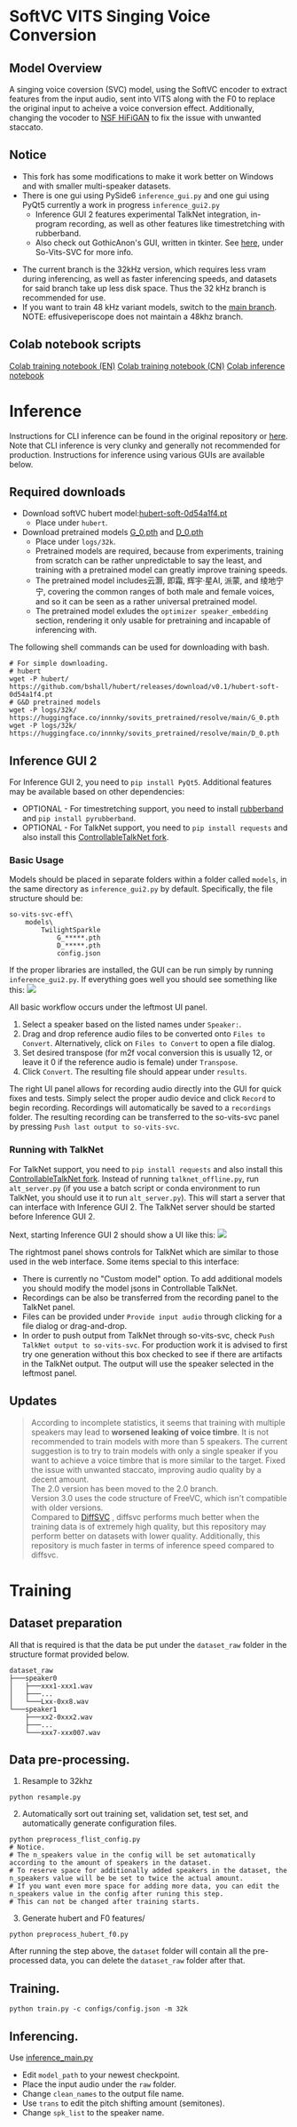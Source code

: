# SoftVC VITS Singing Voice Conversion
## Model Overview
A singing voice coversion (SVC) model, using the SoftVC encoder to extract features from the input audio, sent into VITS along with the F0 to replace the original input to acheive a voice conversion effect. Additionally, changing the vocoder to [NSF HiFiGAN](https://github.com/openvpi/DiffSinger/tree/refactor/modules/nsf_hifigan) to fix the issue with unwanted staccato.

## Notice
* This fork has some modifications to make it work better on Windows and with smaller multi-speaker datasets.
* There is one gui using PySide6 `inference_gui.py` and one gui using PyQt5 currently a work in progress `inference_gui2.py`
	* Inference GUI 2 features experimental TalkNet integration, in-program recording, as well as other features like timestretching with rubberband.
	* Also check out GothicAnon's GUI, written in tkinter. See [here](https://docs.google.com/document/d/1PDkSrKKiHzzpUTKzBldZeKngvjeBUjyTtGCOv2GWwa0/edit#heading=h.l2lv04nvagvx), under So-Vits-SVC for more info.

+ The current branch is the 32kHz version, which requires less vram during inferencing, as well as faster inferencing speeds, and datasets for said branch take up less disk space. Thus the 32 kHz branch is recommended for use.
+ If you want to train 48 kHz variant models, switch to the [main branch](https://github.com/innnky/so-vits-svc/tree/main). NOTE: effusiveperiscope does not maintain a 48khz branch.
## Colab notebook scripts
[Colab training notebook (EN)](https://colab.research.google.com/drive/1nhrwM204wnvi8x4Yzz4Hb3mN27O42a0O?usp=sharing)
[Colab training notebook (CN)](https://colab.research.google.com/drive/1rCUOOVG7-XQlVZuWRAj5IpGrMM8t07pE?usp=sharing)
[Colab inference notebook](https://colab.research.google.com/drive/1igkFWDfNRsOLCLcZ-WXyBmOCSWlJIku0?usp=sharing)

# Inference
Instructions for CLI inference can be found in the original repository or [here](https://docs.google.com/document/d/1y1pfS0LCrwbbvxdn3ZksH25BKaf0LaO13uYppxIQnac/edit#heading=h.ce7da4l3o6jf). Note that CLI inference is very clunky and generally not recommended for production. Instructions for inference using various GUIs are available below.

## Required downloads
+ Download softVC hubert model:[hubert-soft-0d54a1f4.pt](https://github.com/bshall/hubert/releases/download/v0.1/hubert-soft-0d54a1f4.pt)
  + Place under `hubert`.
+ Download pretrained models [G_0.pth](https://huggingface.co/innnky/sovits_pretrained/resolve/main/G_0.pth) and [D_0.pth](https://huggingface.co/innnky/sovits_pretrained/resolve/main/D_0.pth)
  + Place under `logs/32k`.
  + Pretrained models are required, because from experiments, training from scratch can be rather unpredictable to say the least, and training with a pretrained model can greatly improve training speeds.
  + The pretrained model includes云灏, 即霜, 辉宇·星AI, 派蒙, and 绫地宁宁, covering the common ranges of both male and female voices, and so it can be seen as a rather universal pretrained model.
  + The pretrained model exludes the `optimizer speaker_embedding` section, rendering it only usable for pretraining and incapable of inferencing with.

The following shell commands can be used for downloading with bash.
```shell
# For simple downloading.
# hubert
wget -P hubert/ https://github.com/bshall/hubert/releases/download/v0.1/hubert-soft-0d54a1f4.pt
# G&D pretrained models
wget -P logs/32k/ https://huggingface.co/innnky/sovits_pretrained/resolve/main/G_0.pth
wget -P logs/32k/ https://huggingface.co/innnky/sovits_pretrained/resolve/main/D_0.pth

```

## Inference GUI 2
For Inference GUI 2, you need to `pip install PyQt5`. Additional features may be available based on other dependencies:
* OPTIONAL - For timestretching support, you need to install [rubberband](https://breakfastquay.com/rubberband/) and `pip install pyrubberband`.
* OPTIONAL - For TalkNet support, you need to `pip install requests` and also install this [ControllableTalkNet fork](https://github.com/effusiveperiscope/ControllableTalkNet).

### Basic Usage 

Models should be placed in separate folders within a folder called `models`, in the same directory as `inference_gui2.py` by default. Specifically, the file structure should be:
```
so-vits-svc-eff\
	models\
		TwilightSparkle
			G_*****.pth
			D_*****.pth
			config.json
```
If the proper libraries are installed, the GUI can be run simply by running `inference_gui2.py`. If everything goes well you should see something like this:
![](https://raw.githubusercontent.com/effusiveperiscope/so-vits-svc/eff/docs/gui.png)

All basic workflow occurs under the leftmost UI panel.

1. Select a speaker based on the listed names under `Speaker:`.
2. Drag and drop reference audio files to be converted onto `Files to Convert`. Alternatively, click on `Files to Convert` to open a file dialog.
3. Set desired transpose (for m2f vocal conversion this is usually 12, or leave it 0 if the reference audio is female) under `Transpose`.
4. Click `Convert`. The resulting file should appear under `results`.

The right UI panel allows for recording audio directly into the GUI for quick fixes and tests. Simply select the proper audio device and click `Record` to begin recording. Recordings will automatically be saved to a `recordings` folder. The resulting recording can be transferred to the so-vits-svc panel by pressing `Push last output to so-vits-svc`.

### Running with TalkNet 

For TalkNet support, you need to `pip install requests` and also install this [ControllableTalkNet fork](https://github.com/effusiveperiscope/ControllableTalkNet). Instead of running `talknet_offline.py`, run `alt_server.py` (if you use a batch script or conda environment to run TalkNet, you should use it to run `alt_server.py`). This will start a server that can interface with Inference GUI 2. The TalkNet server should be started before Inference GUI 2.

Next, starting Inference GUI 2 should show a UI like this:
![](https://raw.githubusercontent.com/effusiveperiscope/so-vits-svc/eff/docs/gui2.png)

The rightmost panel shows controls for TalkNet which are similar to those used in the web interface. Some items special to this interface:
* There is currently no "Custom model" option. To add additional models you should modify the model jsons in Controllable TalkNet.
* Recordings can be also be transferred from the recording panel to the TalkNet panel.
* Files can be provided under `Provide input audio` through clicking for a file dialog or drag-and-drop.
* In order to push output from TalkNet through so-vits-svc, check `Push TalkNet output to so-vits-svc`. For production work it is advised to first try one generation without this box checked to see if there are artifacts in the TalkNet output. The output will use the speaker selected in the leftmost panel.

## Updates
> According to incomplete statistics, it seems that training with multiple speakers may lead to **worsened leaking of voice timbre**. It is not recommended to train models with more than 5 speakers. The current suggestion is to try to train models with only a single speaker if you want to achieve a voice timbre that is more similar to the target.
> Fixed the issue with unwanted staccato, improving audio quality by a decent amount.\
> The 2.0 version has been moved to the 2.0 branch.\
> Version 3.0 uses the code structure of FreeVC, which isn't compatible with older versions.\
> Compared to [DiffSVC](https://github.com/prophesier/diff-svc) , diffsvc performs much better when the training data is of extremely high quality, but this repository may perform better on datasets with lower quality. Additionally, this repository is much faster in terms of inference speed compared to diffsvc.
# Training

## Dataset preparation
All that is required is that the data be put under the `dataset_raw` folder in the structure format provided below.
```shell
dataset_raw
├───speaker0
│   ├───xxx1-xxx1.wav
│   ├───...
│   └───Lxx-0xx8.wav
└───speaker1
    ├───xx2-0xxx2.wav
    ├───...
    └───xxx7-xxx007.wav
```

## Data pre-processing.
1. Resample to 32khz

```shell
python resample.py
 ```
2. Automatically sort out training set, validation set, test set, and automatically generate configuration files.
```shell
python preprocess_flist_config.py
# Notice.
# The n_speakers value in the config will be set automatically according to the amount of speakers in the dataset.
# To reserve space for additionally added speakers in the dataset, the n_speakers value will be be set to twice the actual amount.
# If you want even more space for adding more data, you can edit the n_speakers value in the config after runing this step.
# This can not be changed after training starts.
```
3. Generate hubert and F0 features/
```shell
python preprocess_hubert_f0.py
```
After running the step above, the `dataset` folder will contain all the pre-processed data, you can delete the `dataset_raw` folder after that.

## Training.
```shell
python train.py -c configs/config.json -m 32k
```

## Inferencing.
Use [inference_main.py](inference_main.py)
+ Edit `model_path` to your newest checkpoint.
+ Place the input audio under the `raw` folder.
+ Change `clean_names` to the output file name.
+ Use `trans` to edit the pitch shifting amount (semitones). 
+ Change `spk_list` to the speaker name.
